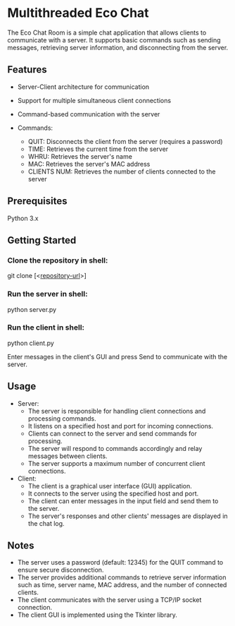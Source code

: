 # Multithreaded Eco Chat
The Eco Chat Room is a simple chat application that allows clients to communicate with a server.
It supports basic commands such as sending messages, retrieving server information, and disconnecting from the server.

## Features

* Server-Client architecture for communication
* Support for multiple simultaneous client connections
* Command-based communication with the server
* Commands:
  
  * QUIT: Disconnects the client from the server (requires a password)
  * TIME: Retrieves the current time from the server
  * WHRU: Retrieves the server's name
  * MAC: Retrieves the server's MAC address
  * CLIENTS NUM: Retrieves the number of clients connected to the server

## Prerequisites
Python 3.x


## Getting Started
### Clone the repository in shell:

git clone [<[repository-url](https://github.com/IdanC11/Multithreaded-Eco-Chat-)>]

### Run the server in shell:

python server.py

### Run the client in shell:

python client.py

Enter messages in the client's GUI and press Send to communicate with the server.

## Usage
* Server:
  * The server is responsible for handling client connections and processing commands.
  * It listens on a specified host and port for incoming connections.
  * Clients can connect to the server and send commands for processing.
  * The server will respond to commands accordingly and relay messages between clients.
  * The server supports a maximum number of concurrent client connections.
* Client:
  * The client is a graphical user interface (GUI) application.
  * It connects to the server using the specified host and port.
  * The client can enter messages in the input field and send them to the server.
  * The server's responses and other clients' messages are displayed in the chat log.

## Notes
* The server uses a password (default: 12345) for the QUIT command to ensure secure disconnection.
* The server provides additional commands to retrieve server information such as time, server name, MAC address, and the number of connected clients.
* The client communicates with the server using a TCP/IP socket connection.
* The client GUI is implemented using the Tkinter library.
